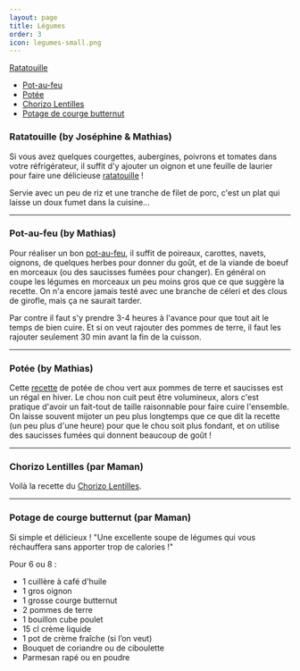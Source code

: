 ```yaml
---
layout: page
title: Légumes
order: 3
icon: legumes-small.png
---
```


[Ratatouille](/legumes#ratatouille)
- [Pot-au-feu](/legumes#potaufeu)
- [Potée](/legumes#potee)
- [Chorizo Lentilles](/legumes#chorizo-lentilles)
- [Potage de courge butternut](/legumes#potage-butternut)

### <a name="ratatouille"></a> Ratatouille (by Joséphine & Mathias)

Si vous avez quelques courgettes, aubergines, poivrons et tomates dans votre réfrigérateur, il suffit d'y ajouter un oignon et une feuille de laurier pour faire une délicieuse [ratatouille](http://www.odelices.com/recette/ratatouille-provencale-r1051/) !

Servie avec un peu de riz et une tranche de filet de porc, c'est un plat qui laisse un doux fumet dans la cuisine...

_______________________

### <a name="potaufeu"></a> Pot-au-feu (by Mathias)

Pour réaliser un bon [pot-au-feu](http://www.odelices.com/recette/pot-au-feu-r1251/), il suffit de poireaux, carottes, navets, oignons, de quelques herbes pour donner du goût, et de la viande de boeuf en morceaux (ou des saucisses fumées pour changer). En général on coupe les légumes en morceaux un peu moins gros que ce que suggère la recette. On n'a encore jamais testé avec une branche de céleri et des clous de girofle, mais ça ne saurait tarder.

Par contre il faut s'y prendre 3-4 heures à l'avance pour que tout ait le temps de bien cuire. Et si on veut rajouter des pommes de terre, il faut les rajouter seulement 30 min avant la fin de la cuisson.

_______________________

### <a name="potee"></a> Potée (by Mathias)

Cette [recette](http://www.odelices.com/recette/potee-de-chou-vert-aux-pommes-de-terre-et-saucisses-hollande-r3226/) de potée de chou vert aux pommes de terre et saucisses est un régal en hiver. Le chou non cuit peut être volumineux, alors c'est pratique d'avoir un fait-tout de taille raisonnable pour faire cuire l'ensemble. On laisse souvent mijoter un peu plus longtemps que ce que dit la recette (un peu plus d'une heure) pour que le chou soit plus fondant, et on utilise des saucisses fumées qui donnent beaucoup de goût !

_______________________

### <a name="chorizo-lentilles"></a> Chorizo Lentilles (par Maman)

Voilà la recette du [Chorizo Lentilles](/public/chorizo-lentilles.pdf).

________________________

### <a name="potage-butternut"></a> Potage de courge butternut (par Maman)

Si simple et délicieux ! "Une excellente soupe de légumes qui vous réchauffera sans apporter trop de calories !" 

Pour 6 ou 8 :

- 1 cuillère à café d'huile
-	1 gros oignon
-	1 grosse courge butternut
-	2 pommes de terre
-	1 bouillon cube poulet 
-	15 cl crème liquide
-	1 pot de crème fraîche (si l’on veut)
-	Bouquet de coriandre ou de ciboulette
-	Parmesan rapé ou en poudre
